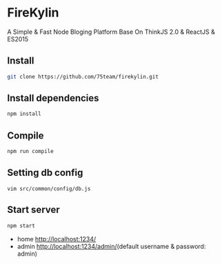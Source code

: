 # FireKylin

A Simple & Fast Node Bloging Platform Base On ThinkJS 2.0 & ReactJS & ES2015


## Install

```sh
git clone https://github.com/75team/firekylin.git
```

## Install dependencies

```js
npm install
```

## Compile

```js
npm run compile
```

## Setting db config

```
vim src/common/config/db.js
```

## Start server

```js
npm start
```

* home <http://localhost:1234/>
* admin <http://localhost:1234/admin/>(default username & password: admin)


